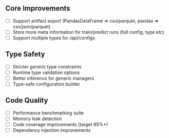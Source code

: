 
## Core Improvements

- [ ] Support artifact export (PandasDataFrame => csv/parquet, pandas => csv/json/parquet)
- [ ] Store more meta information for train/predict runs (full config, type etc)
- [ ] Support multiple types for /api/configs

## Type Safety
- [ ] Stricter generic type constraints
- [ ] Runtime type validation options
- [ ] Better inference for generic managers
- [ ] Type-safe configuration builder

## Code Quality
- [ ] Performance benchmarking suite
- [ ] Memory leak detection
- [ ] Code coverage improvements (target 95%+)
- [ ] Dependency injection improvements
